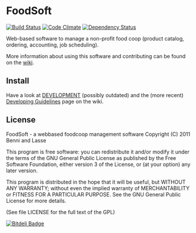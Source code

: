FoodSoft
=========
[![Build Status](https://travis-ci.org/foodcoops/foodsoft.png?branch=tests-rspec)](https://travis-ci.org/foodcoops/foodsoft)
[![Code Climate](https://codeclimate.com/github/foodcoops/foodsoft.png)](https://codeclimate.com/github/foodcoops/foodsoft)
[![Dependency Status](https://gemnasium.com/foodcoops/foodsoft.png)](https://gemnasium.com/foodcoops/foodsoft)

Web-based software to manage a non-profit food coop (product catalog, ordering, accounting, job scheduling).

More information about using this software and contributing can be found on the [wiki](https://github.com/foodcoops/foodsoft/wiki).

Install
--------

Have a look at [DEVELOPMENT](https://github.com/foodcoops/foodsoft/blob/master/doc/DEVELOPMENT) (possibly outdated) and the (more recent) [Developing Guidelines](https://github.com/foodcoops/foodsoft/wiki/Developing-Guidelines) page on the wiki.

License
-------

FoodSoft - a webbased foodcoop management software
Copyright (C) 2011 Benni and Lasse

This program is free software: you can redistribute it and/or modify
it under the terms of the GNU General Public License as published by
the Free Software Foundation, either version 3 of the License, or
(at your option) any later version.

This program is distributed in the hope that it will be useful,
but WITHOUT ANY WARRANTY; without even the implied warranty of
MERCHANTABILITY or FITNESS FOR A PARTICULAR PURPOSE.  See the
GNU General Public License for more details.

(See file LICENSE for the full text of the GPL)


[![Bitdeli Badge](https://d2weczhvl823v0.cloudfront.net/foodcoops/foodsoft/trend.png)](https://bitdeli.com/free "Bitdeli Badge")

